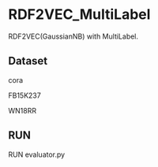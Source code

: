 # RDF2VEC_MultiLabel

RDF2VEC(GaussianNB) with MultiLabel.

## Dataset

cora

FB15K237

WN18RR

## RUN

RUN evaluator.py